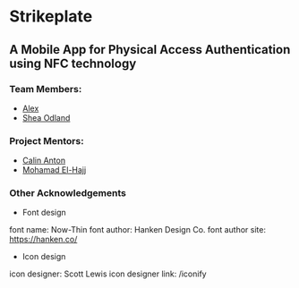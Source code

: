 # Strikeplate

## A Mobile App for Physical Access Authentication using NFC technology

### Team Members:
- [Alex](https://gitlab.com/awworthy)
- [Shea Odland](https://gitlab.com/odlands)

### Project Mentors:
- [Calin Anton](https://www.macewan.ca/wcm/SchoolsFaculties/ArtsScience/Programs/BachelorofScience/Disciplines/ComputerScience/ANTONC)
- [Mohamad El-Hajj](https://www.macewan.ca/wcm/SchoolsFaculties/ArtsScience/Programs/BachelorofScience/Disciplines/ComputerScience/ELHAJJM)

### Other Acknowledgements
- Font design

font name: Now-Thin
font author: Hanken Design Co.
font author site: https://hanken.co/

- Icon design

icon designer: Scott Lewis
icon designer link: /iconify

